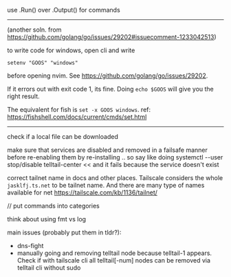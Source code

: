 use .Run() over .Output() for commands

---

(another soln. from https://github.com/golang/go/issues/29202#issuecomment-1233042513)

to write code for windows, open cli and write

```
setenv "GOOS" "windows"
```

before opening nvim. See https://github.com/golang/go/issues/29202.

If it errors out with exit code 1, its fine. Doing `echo $GOOS` will give you the right result.

The equivalent for fish is `set -x GOOS windows`. ref: https://fishshell.com/docs/current/cmds/set.html

---

check if a local file can be downloaded

make sure that services are disabled and removed in a failsafe manner before re-enabling them by re-installing
.. so say like doing systemctl --user stop/disable telltail-center << and it fails because the service doesn't exist

correct tailnet name in docs and other places. Tailscale considers the whole `jasklfj.ts.net` to be tailnet name. And there are many type of names available for net https://tailscale.com/kb/1136/tailnet/

// put commands into categories

think about using fmt vs log

main issues (probably put them in tldr?):

- dns-fight
- manually going and removing telltail node because telltail-1 appears. Check if with tailscale cli all telltail[-num] nodes can be removed via telltail cli without sudo
